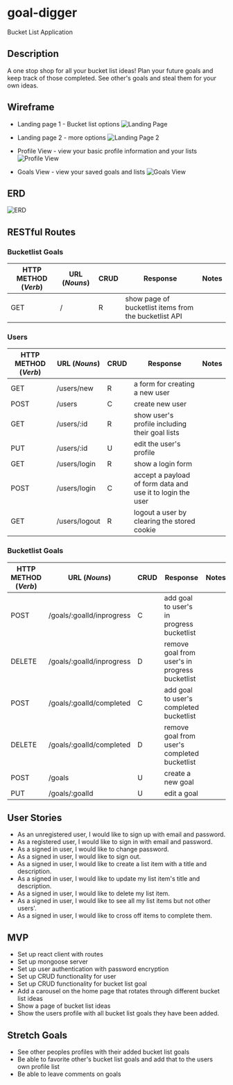 # goal-digger

Bucket List Application

## Description

A one stop shop for all your bucket list ideas! Plan your future goals and keep track of those completed. See other's goals and steal them for your own ideas.

## Wireframe

- Landing page 1 - Bucket list options
  ![Landing Page](public/Landing-page.png)

- Landing page 2 - more options
  ![Landing Page 2](public/Landing-page-2.png)

- Profile View - view your basic profile information and your lists
  ![Profile View](public/Profile-view.png)

- Goals View - view your saved goals and lists
  ![Goals View](public/Goals-View.png)

## ERD

![ERD](public/ERD.png)

## RESTful Routes

### Bucketlist Goals

| HTTP METHOD (_Verb_) | URL (_Nouns_)             | CRUD | Response                                              | Notes |
| -------------------- | --------------            | ---- | ----------------------------------------------------- | ----- |
| GET                  | /                         | R    | show page of bucketlist items from the bucketlist API |       |

### Users

| HTTP METHOD (_Verb_) | URL (_Nouns_)        | CRUD | Response                                                   | Notes |
| -------------------- | -------------------- | ---- | ---------------------------------------------------------- | ----- |
| GET                  | /users/new           | R    | a form for creating a new user                             |       |
| POST                 | /users               | C    | create new user                                            |       |
| GET                  | /users/:id           | R    | show user's profile including their goal lists             |       |
| PUT                  | /users/:id           | U    | edit the user's profile                                    |       |
| GET                  | /users/login         | R    | show a login form                                          |       |
| POST                 | /users/login         | C    | accept a payload of form data and use it to login the user |       |
| GET                  | /users/logout        | R    | logout a user by clearing the stored cookie                |       |

### Bucketlist Goals

| HTTP METHOD (_Verb_) | URL (_Nouns_)             | CRUD | Response                                              | Notes |
| -------------------- | --------------            | ---- | ----------------------------------------------------- | ----- |
| POST                 | /goals/:goalId/inprogress | C    | add goal to user's in progress bucketlist             |       |
| DELETE               | /goals/:goalId/inprogress | D    | remove goal from user's in progress bucketlist        |       |
| POST                 | /goals/:goalId/completed  | C    | add goal to user's completed bucketlist               |       |
| DELETE               | /goals/:goalId/completed  | D    | remove goal from user's completed bucketlist          |       |
| POST                 | /goals                    | U    | create a new goal                                     |       |
| PUT                  | /goals/:goalId            | U    | edit a goal                                           |       |

## User Stories

- As an unregistered user, I would like to sign up with email and password.
- As a registered user, I would like to sign in with email and password.
- As a signed in user, I would like to change password.
- As a signed in user, I would like to sign out.
- As a signed in user, I would like to create a list item with a title and description.
- As a signed in user, I would like to update my list item's title and description.
- As a signed in user, I would like to delete my list item.
- As a signed in user, I would like to see all my list items but not other users'.
- As a signed in user, I would like to cross off items to complete them.

## MVP

- Set up react client with routes
- Set up mongoose server
- Set up user authentication with password encryption
- Set up CRUD functionality for user
- Set up CRUD functionality for bucket list goal
- Add a carousel on the home page that rotates through different bucket list ideas
- Show a page of bucket list ideas
- Show the users profile with all bucket list goals they have been added.

## Stretch Goals

- See other peoples profiles with their added bucket list goals
- Be able to favorite other's bucket list goals and add that to the users own profile list
- Be able to leave comments on goals
